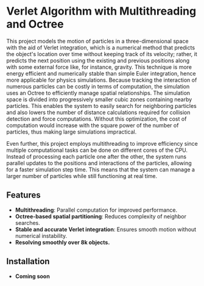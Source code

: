 # Verlet Algorithm with Multithreading and Octree  

This project models the motion of particles in a three-dimensional space with the aid of Verlet integration, which is a numerical method that predicts the object's location over time without keeping track of its velocity; rather, it predicts the next position using the existing and previous positions along with some external force like, for instance, gravity. This technique is more energy efficient and numerically stable than simple Euler integration, hence more applicable for physics simulations. Because tracking the interaction of numerous particles can be costly in terms of computation, the simulation uses an Octree to efficiently manage spatial relationships. The simulation space is divided into progressively smaller cubic zones containing nearby particles. This enables the system to easily search for neighboring particles and also lowers the number of distance calculations required for collision detection and force computations. Without this optimization, the cost of computation would increase with the square power of the number of particles, thus making large simulations impractical.

Even further, this project employs multithreading to improve efficiency since multiple computational tasks can be done on different cores of the CPU. Instead of processing each particle one after the other, the system runs parallel updates to the positions and interactions of the particles, allowing for a faster simulation step time. This means that the system can manage a larger number of particles while still functioning at real time.

## Features  
- **Multithreading**: Parallel computation for improved performance.  
- **Octree-based spatial partitioning**: Reduces complexity of neighbor searches.  
- **Stable and accurate Verlet integration**: Ensures smooth motion without numerical instability.
- **Resolving smoothly over 8k objects.**

## Installation  
- **Coming soon**
